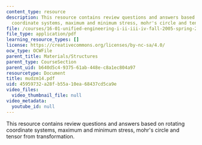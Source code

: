 ```yaml
---
content_type: resource
description: This resource contains review questions and answers based on rotating
  coordinate systems, maximum and minimum stress, mohr's circle and tensor from transformation.
file: /courses/16-01-unified-engineering-i-ii-iii-iv-fall-2005-spring-2006/45959732a28fb55a10ea68437cd5ca9e_mudzm14.pdf
file_type: application/pdf
learning_resource_types: []
license: https://creativecommons.org/licenses/by-nc-sa/4.0/
ocw_type: OCWFile
parent_title: Materials/Structures
parent_type: CourseSection
parent_uid: b640d5c4-9375-61ab-448e-c8a1ec804a97
resourcetype: Document
title: mudzm14.pdf
uid: 45959732-a28f-b55a-10ea-68437cd5ca9e
video_files:
  video_thumbnail_file: null
video_metadata:
  youtube_id: null
---
```

This resource contains review questions and answers based on rotating coordinate systems, maximum and minimum stress, mohr's circle and tensor from transformation.